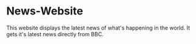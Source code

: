 # News-Website
This website displays the latest news of what's happening in the world. It gets it's latest news directly from BBC.
